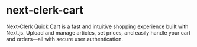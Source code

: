 # next-clerk-cart
Next-Clerk Quick Cart is a fast and intuitive shopping experience built with Next.js. Upload and manage articles, set prices, and easily handle your cart and orders—all with secure user authentication.  
